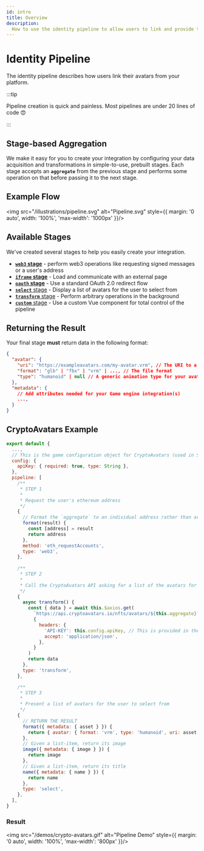 ```yaml
---
id: intro
title: Overview
description:
  How to use the identity pipeline to allow users to link and provide their avatars with your platform.
---
```


# Identity Pipeline

The identity pipeline describes how users link their avatars from your platform.

:::tip

Pipeline creation is quick and painless. Most pipelines are under 20 lines of code 😍

:::

## Stage-based Aggregation

We make it easy for you to create your integration by configuring your data acquisition and transformations in simple-to-use, prebuilt stages. Each stage accepts an **`aggregate`** from the previous stage and performs some operation on that before passing it to the next stage.

## Example Flow

<img src="/illustrations/pipeline.svg" alt="Pipeline.svg" style={{ margin: '0 auto', width: '100%', 'max-width': '1000px' }}/>

## Available Stages

We've created several stages to help you easily create your integration.

- [**`web3` stage**](./web3) - perform web3 operations like requesting signed messages or a user's address
- [**`iframe` stage**](./iframe) - Load and communicate with an external page
- [**`oauth` stage**](./oauth) - Use a standard OAuth 2.0 redirect flow
- [**`select`** stage](./select) - Display a list of avatars for the user to select from
- [**`transform`** stage](./transform) - Perform arbitrary operations in the background
- [**`custom`** stage](./custom) - Use a custom Vue component for total control of the pipeline


## Returning the Result

Your final stage **must** return data in the following format:

```json
{
  "avatar": {
    "uri": "https://exampleavatars.com/my-avatar.vrm", // The URI to a downloadable avatar
    "format": "glb" | "fbx" | "vrm" | ..., // The file format
    "type": "humanoid" | null // A generic animation type for your avatar (if applicable)
  },
  "metadata": {
    // Add attributes needed for your Game engine integration(s)
    ...,
  }
}
```

## CryptoAvatars Example

```javascript title="/providers/CryptoAvatars/index.js"
export default {
  ...,
  // This is the game configuration object for CryptoAvatars (used in STEP 2)
  config: {
    apiKey: { required: true, type: String },
  },
  pipeline: [
    /**
     * STEP 1
     * 
     * Request the user's ethereum address
     */
    {
      // Format the `aggregate` to an individual address rather than array
      format(result) {
        const [address] = result
        return address
      },
      method: 'eth_requestAccounts',
      type: 'web3',
    },
    
    /**
     * STEP 2
     * 
     * Call the CryptoAvatars API asking for a list of the avatars for the ethereum address provided
     */
    {
      async transform() {
        const { data } = await this.$axios.get(
          `https://api.cryptoavatars.io/nfts/avatars/${this.aggregate}?skip=0&limit=20`,
          {
            headers: {
              'API-KEY': this.config.apiKey, // This is provided in the game's AvatarConnect configuration
              accept: 'application/json',
            },
          }
        )
        return data
      },
      type: 'transform',
    },

    /**
     * STEP 3
     * 
     * Present a list of avatars for the user to select from
     */
    {
      // RETURN THE RESULT
      format({ metadata: { asset } }) {
        return { avatar: { format: 'vrm', type: 'humanoid', uri: asset } }
      },
      // Given a list-item, return its image
      image({ metadata: { image } }) {
        return image
      },
      // Given a list-item, return its title
      name({ metadata: { name } }) {
        return name
      },
      type: 'select',
    },
  ],
}
```

### Result

<img src="/demos/crypto-avatars.gif" alt="Pipeline Demo" style={{ margin: '0 auto', width: '100%', 'max-width': '800px' }}/>